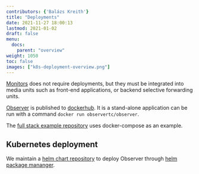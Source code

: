 ```yaml
---
contributors: {'Balázs Kreith'}
title: "Deployments"
date: 2021-11-27 18:00:13
lastmod: 2021-01-02
draft: false
menu:
  docs:
    parent: "overview"
weight: 1050
toc: false
images: ["k8s-deployment-overview.png"]
---
```


[Monitors]() does not require deployments, but they must be integrated into media units such as front-end applications, or backend selective forwarding units.

[Observer]() is published to [dockerhub](https://hub.docker.com/r/observertc/observer/tags). 
It is a stand-alone application can be run with a command `docker run observertc/observer`.

The [full stack example repository](github.com/ObserveRTC/full-stack-examples) uses docker-compose as an example.

## Kubernetes deployment

We maintain a [helm chart repository](https://github.com/ObserveRTC/helm) to deploy Observer through [helm package mananger](https://helm.sh).

